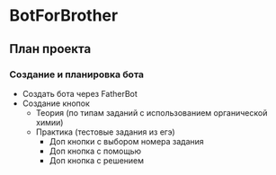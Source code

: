 # BotForBrother

## План проекта

### Создание и планировка бота
- Создать бота через FatherBot
- Создание кнопок
  - Теория (по типам заданий с использованием органической химии)
  - Практика (тестовые задания из егэ)
      - Доп кнопки с выбором номера задания
      - Доп кнопка с помощью
      - Доп кнопка с решением 
  
